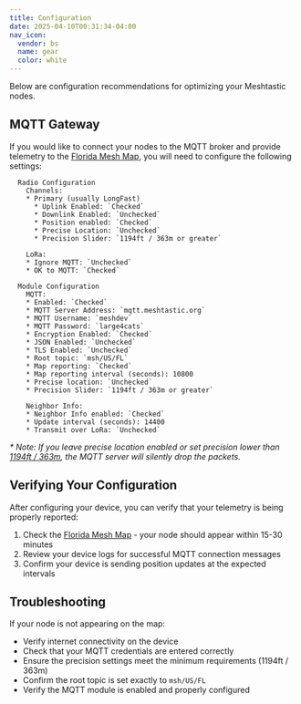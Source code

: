 ```yaml
---
title: Configuration
date: 2025-04-10T00:31:34-04:00
nav_icon:
  vendor: bs
  name: gear
  color: white
---
```


Below are configuration recommendations for optimizing your Meshtastic nodes.

## MQTT Gateway

If you would like to connect your nodes to the MQTT broker and provide telemetry to the [Florida Mesh Map](https://map.areyoumeshingwith.us), you will need to configure the following settings:

```
  Radio Configuration
    Channels:
    * Primary (usually LongFast)
      * Uplink Enabled: `Checked`
      * Downlink Enabled: `Unchecked` 
      * Position enabled: `Checked`
      * Precise Location: `Unchecked`
      * Precision Slider: `1194ft / 363m or greater`

    LoRa:
    * Ignore MQTT: `Unchecked`
    * OK to MQTT: `Checked`

  Module Configuration
    MQTT:
    * Enabled: `Checked`
    * MQTT Server Address: `mqtt.meshtastic.org`
    * MQTT Username: `meshdev`
    * MQTT Password: `large4cats`
    * Encryption Enabled: `Checked`
    * JSON Enabled: `Unchecked`
    * TLS Enabled: `Unchecked`
    * Root topic: `msh/US/FL`
    * Map reporting: `Checked`
    * Map reporting interval (seconds): 10800
    * Precise location: `Unchecked`
    * Precision Slider: `1194ft / 363m or greater`

    Neighbor Info:
    * Neighbor Info enabled: `Checked`
    * Update interval (seconds): 14400
    * Transmit over LoRa: `Unchecked`
```

*\* Note: If you leave precise location enabled or set precision lower than [1194ft / 363m](https://meshtastic.org/docs/software/integrations/mqtt/#location-precision-filtering), the MQTT server will silently drop the packets.*

## Verifying Your Configuration

After configuring your device, you can verify that your telemetry is being properly reported:

1. Check the [Florida Mesh Map](https://map.areyoumeshingwith.us) - your node should appear within 15-30 minutes
2. Review your device logs for successful MQTT connection messages
3. Confirm your device is sending position updates at the expected intervals

## Troubleshooting

If your node is not appearing on the map:

- Verify internet connectivity on the device
- Check that your MQTT credentials are entered correctly
- Ensure the precision settings meet the minimum requirements (1194ft / 363m)
- Confirm the root topic is set exactly to `msh/US/FL`
- Verify the MQTT module is enabled and properly configured
